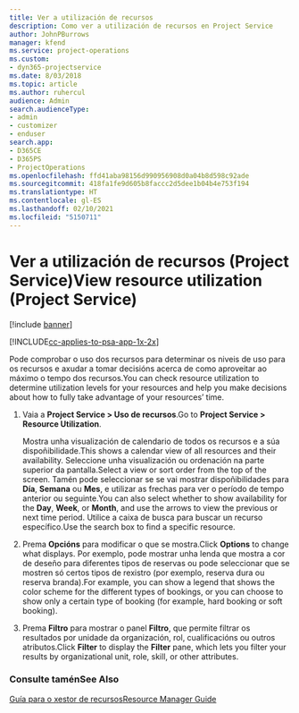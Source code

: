 ```yaml
---
title: Ver a utilización de recursos
description: Como ver a utilización de recursos en Project Service
author: JohnPBurrows
manager: kfend
ms.service: project-operations
ms.custom:
- dyn365-projectservice
ms.date: 8/03/2018
ms.topic: article
ms.author: ruhercul
audience: Admin
search.audienceType:
- admin
- customizer
- enduser
search.app:
- D365CE
- D365PS
- ProjectOperations
ms.openlocfilehash: ffd41aba98156d990956908d0a04b8d598c92ade
ms.sourcegitcommit: 418fa1fe9d605b8faccc2d5dee1b04b4e753f194
ms.translationtype: HT
ms.contentlocale: gl-ES
ms.lasthandoff: 02/10/2021
ms.locfileid: "5150711"
---
```

# <a name="view-resource-utilization-project-service"></a><span data-ttu-id="8a447-103">Ver a utilización de recursos (Project Service)</span><span class="sxs-lookup"><span data-stu-id="8a447-103">View resource utilization (Project Service)</span></span>

[!include [banner](../includes/psa-now-project-operations.md)]

[!INCLUDE[cc-applies-to-psa-app-1x-2x](../includes/cc-applies-to-psa-app-1x-2x.md)]

<span data-ttu-id="8a447-104">Pode comprobar o uso dos recursos para determinar os niveis de uso para os recursos e axudar a tomar decisións acerca de como aproveitar ao máximo o tempo dos recursos.</span><span class="sxs-lookup"><span data-stu-id="8a447-104">You can check resource utilization to determine utilization levels for your resources and help you make decisions about how to fully take advantage of your resources’ time.</span></span>  
  
1. <span data-ttu-id="8a447-105">Vaia a **Project Service > Uso de recursos**.</span><span class="sxs-lookup"><span data-stu-id="8a447-105">Go to **Project Service > Resource Utilization**.</span></span> 

     <span data-ttu-id="8a447-106">Mostra unha visualización de calendario de todos os recursos e a súa dispoñibilidade.</span><span class="sxs-lookup"><span data-stu-id="8a447-106">This shows a calendar view of all resources and their availability.</span></span> <span data-ttu-id="8a447-107">Seleccione unha visualización ou ordenación na parte superior da pantalla.</span><span class="sxs-lookup"><span data-stu-id="8a447-107">Select a view or sort order from the top of the screen.</span></span> <span data-ttu-id="8a447-108">Tamén pode seleccionar se se vai mostrar dispoñibilidades para **Día**, **Semana** ou **Mes**, e utilizar as frechas para ver o período de tempo anterior ou seguinte.</span><span class="sxs-lookup"><span data-stu-id="8a447-108">You can also select whether to show availability for the **Day**, **Week**, or **Month**, and use the arrows to view the previous or next time period.</span></span> <span data-ttu-id="8a447-109">Utilice a caixa de busca para buscar un recurso específico.</span><span class="sxs-lookup"><span data-stu-id="8a447-109">Use the search box to find a specific resource.</span></span>      
  
2. <span data-ttu-id="8a447-110">Prema **Opcións** para modificar o que se mostra.</span><span class="sxs-lookup"><span data-stu-id="8a447-110">Click **Options** to change what displays.</span></span> <span data-ttu-id="8a447-111">Por exemplo, pode mostrar unha lenda que mostra a cor de deseño para diferentes tipos de reservas ou pode seleccionar que se mostren só certos tipos de rexistro (por exemplo, reserva dura ou reserva branda).</span><span class="sxs-lookup"><span data-stu-id="8a447-111">For example, you can show a legend that shows the color scheme for the different types of bookings, or you can choose to show only a certain type of booking (for example, hard booking or soft booking).</span></span>  

3. <span data-ttu-id="8a447-112">Prema **Filtro** para mostrar o panel **Filtro**, que permite filtrar os resultados por unidade da organización, rol, cualificacións ou outros atributos.</span><span class="sxs-lookup"><span data-stu-id="8a447-112">Click **Filter** to display the **Filter** pane, which lets you filter your results by organizational unit, role, skill, or other attributes.</span></span>  
  
### <a name="see-also"></a><span data-ttu-id="8a447-113">Consulte tamén</span><span class="sxs-lookup"><span data-stu-id="8a447-113">See Also</span></span>  
 [<span data-ttu-id="8a447-114">Guía para o xestor de recursos</span><span class="sxs-lookup"><span data-stu-id="8a447-114">Resource Manager Guide</span></span>](../psa/resource-manager-guide.md)
